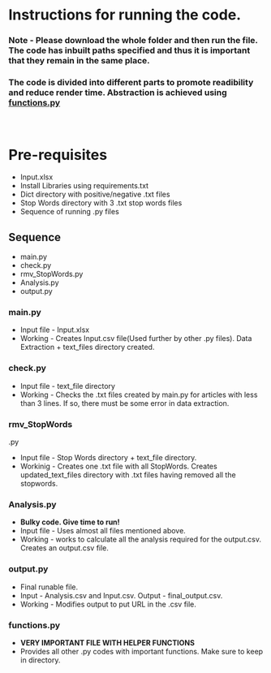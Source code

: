 # Instructions for running the code.
### Note - Please download the whole folder and then run the file. The code has inbuilt paths specified and thus it is important that they remain in the same place.<br>

### <p> The code is divided into different parts to promote readibility and reduce render time. Abstraction is achieved using [functions.py](functions.py)</p> <br>

# Pre-requisites 

<ul>
<li>Input.xlsx</li>
<li>Install Libraries using requirements.txt</li>
<li>Dict directory with positive/negative .txt files</li>
<li>Stop Words directory with 3 .txt stop words files</li>
<li>Sequence of running .py files</li>
</ul>

## Sequence
<ul>
<li>main.py</li>
<li>check.py</li>
<li>rmv_StopWords.py</li>
<li>Analysis.py</li>
<li>output.py</li>
</ul>

### main.py
<ul>
<li>Input file - Input.xlsx</li>
<li>Working - Creates Input.csv file(Used further by other .py files). Data Extraction + text_files directory created.</li>
</ul>

### check.py
<ul>
<li>Input file - text_file directory</li>
<li>Working - Checks the .txt files created by main.py for articles with less than 3 lines. If so, there must be some error in data extraction.</li>
</ul>

### rmv_StopWords
.py
<ul>
<li>Input file - Stop Words directory + text_file directory.</li>
<li>Workinig - Creates one .txt file with all StopWords. Creates updated_text_files directory with .txt files having removed all the stopwords.</li>
</ul>

### Analysis.py
<ul>
<li><b>Bulky code. Give time to run!</b></li>
<li>Input file - Uses almost all files mentioned above. </li>
<li>Working - works to calculate all the analysis required for the output.csv. Creates an output.csv file.</li>
</ul>

### output.py
<ul>
<li>Final runable file.</li>
<li>Input - Analysis.csv and Input.csv. Output - final_output.csv.</li>
<li>Working - Modifies output to put URL in the .csv file.</li>
</ul>

### functions.py
<ul>
<li><b>VERY IMPORTANT FILE WITH HELPER FUNCTIONS</b></li>
<li>Provides all other .py codes with important functions. Make sure to keep in directory.</li>
</ul>